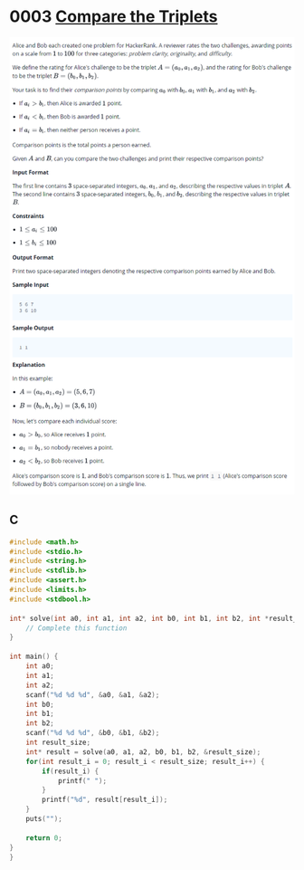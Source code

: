 # 0003 [Compare the Triplets](https://www.hackerrank.com/challenges/compare-the-triplets/problem)

![Problem](zproblem.png)

## C

```c
#include <math.h>
#include <stdio.h>
#include <string.h>
#include <stdlib.h>
#include <assert.h>
#include <limits.h>
#include <stdbool.h>

int* solve(int a0, int a1, int a2, int b0, int b1, int b2, int *result_size){
    // Complete this function
}

int main() {
    int a0;
    int a1;
    int a2;
    scanf("%d %d %d", &a0, &a1, &a2);
    int b0;
    int b1;
    int b2;
    scanf("%d %d %d", &b0, &b1, &b2);
    int result_size;
    int* result = solve(a0, a1, a2, b0, b1, b2, &result_size);
    for(int result_i = 0; result_i < result_size; result_i++) {
        if(result_i) {
            printf(" ");
        }
        printf("%d", result[result_i]);
    }
    puts("");

    return 0;
}
}
```
